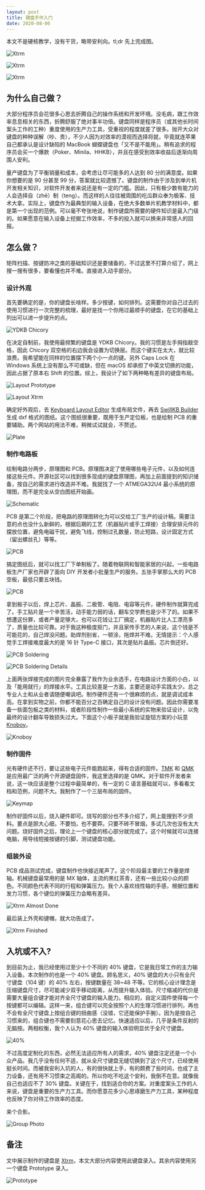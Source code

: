 ```yaml
---
layout: post
title: 键盘手作入门
date: 2020-08-06
---
```


本文不是硬核教学，没有干货，略带安利向。tl;dr 先上完成图。

![Xtrm](images/xtrm1.jpg)

![Xtrm](images/xtrm2.jpg)

![Xtrm](images/xtrm3.jpg)

## 为什么自己做？

大部分程序员会花很多心思去折腾自己的操作系统和开发环境。没毛病，跟工作效率息息相关的东西，折腾舒服了绝对事半功倍。键盘同样是程序员（或其他长时间案头工作的工种）重度使用的生产力工具，受重视的程度就差了很多。抛开大众对键盘的种种误解（吵、贵），不少人因为对效率的漠视而选择将就，毕竟就连苹果自己都承认是设计缺陷的 MacBook 蝴蝶键盘也「又不是不能用」。稍有追求的程序员会买一个爆款（Poker、Minila、HHKB），并且在感受到效率收益后逐渐向周围人安利。

量产键盘为了平衡销量和成本，会考虑让尽可能多的人达到 80 分的满意度。如果你想要的是 90 分甚至 99 分，答案就比较遗憾了。键盘的制作由于涉及到单片机开发相关知识，对软件开发者来说还是有一定的门槛。因此，只有极少数有能力的人会选择自（zhē）制（teng）。而这样的人往往被周围的吃瓜群众奉为极客、技术大拿。实际上，键盘作为最典型的输入设备，在绝大多数单片机教学材料中，都是第一个出现的范例。可以毫不夸张地说，制作键盘所需要的硬件知识是最入门级的。如果愿意在输入设备上挖掘工作效率，不多的投入就可以换来非常感人的回报。

## 怎么做？

矩阵扫描、按键防冲之类的基础知识还是要储备的，不过这里不打算介绍了，网上搜一搜有很多，要看懂也并不难。直接进入动手部分。

### 设计外观

首先要确定的是，你的键盘长啥样。多少按键，如何排列。这需要你对自己过去的使用习惯进行一次完整的梳理，最好是找一个你用过最顺手的键盘，在它的基础上列出可以进一步提升的点。

![YDKB Chicory](images/chicory.jpg)

在决定自制前，我使用最频繁的键盘是 YDKB Chicory。我的习惯是左手拇指敲空格，因此 Chicory 双空格的右边我会设置为切换层。而这个键实在太大，就比较浪费。我希望能在同样的位置摆下两个小一点的键。另外 Caps Lock 在 Windows 系统上没有那么不可或缺，但在 macOS 却承担了中英文切换的功能，因此占据了原本右 Shift 的位置。综上，我设计了如下两种略有差异的键盘布局。

![Layout Prototype](images/layout-prototype.jpg)

![Layout Xtrm](images/layout-xtrm.jpg)

确定好外观后，去 [Keyboard Layout Editor](http://www.keyboard-layout-editor.com/) 生成布局文件，再去 [SwillKB Builder](https://builder.swillkb.com/) 生成 dxf 格式的图纸。这个图纸很重要，既用于生产定位板，也是绘制 PCB 的重要辅助。两个网站的用法不难，稍微试试就会，不赘述。

![Plate](images/plate.jpg)

### 制作电路板

绘制电路分两步，原理图和 PCB。原理图决定了使用哪些电子元件，以及如何连接这些元件。开源社区可以找到很多现成的键盘原理图，再加上前面提到的知识储备，按自己的需求进行改造并不难。我就找了一个 ATMEGA32U4 最小系统的原理图，而不是完全从空白图纸开始画。

![Schematic](images/design-schematic.jpg)

PCB 是第二个阶段，把电路的原理图转化为可以交给工厂生产的设计稿。需要注意的点也没什么新鲜的，根据后期的工艺（机器贴片或手工焊接）合理安排元件的摆放位置，避免电磁干扰，避免飞线，控制过孔数量，防止短路，设计固定方式（留出螺丝孔）等等。

![PCB](images/design-pcb.jpg)

搞定图纸后，就可以找工厂下单制板了。随着物联网和智能家居的兴起，一些电路板生产厂家也开辟了面向 DIY 开发者小批量生产的服务。五张手掌那么大的 PCB 空板，最低只要五块钱。

![PCB](images/pcb.jpg)

拿到板子以后，焊上芯片、晶振、二极管、电阻、电容等元件，硬件制作就算完成了。手工贴片是一个辛苦活，动手能力弱的话，翻车交学费也是少不了的。如果不想遭这份罪，或者产量足够大，也可以花钱让工厂搞定，机器贴片比人工漂亮多了，质量也比较可靠。对于我这种极度抠门，并且家传手艺的人来说，这个钱是不可能花的，自己焊没问题。助焊剂别省，一顿涂，拖焊并不难。无情提示：个人感觉手工焊接难度最大的是 16 针 Type-C 接口，其次是贴片晶振。芯片倒还好。

![PCB Soldering](images/pcb-soldering.jpg)

![PCB Soldering Details](images/pcb-soldering-details.jpg)

上面两张焊接完成的图片完全暴露了我作为业余选手，在电路设计方面的小白，以及「能用就行」的焊接水平。工具比较差是一方面，主要还是动手实践太少。总之专业人士和从业者请随便嘲讽吧。制作硬件还有一个很麻烦的点，就是调试成本高。在拿到实物之前，你都不能百分之百确定自己的设计没有问题。因此你需要准备一些面包板之类的材料，或者阶段性制作一些最小系统的实物来验证设计，以免最终的设计翻车导致损失过大。下面这个小板子就是我验证旋钮方案的小玩意 [Knoboy](https://github.com/myst729/Knoboy)。

![Knoboy](images/knoboy.jpg)

### 制作固件

光有硬件还不行，要让这些电子元件能跑起来，得有合适的固件。[TMK](https://github.com/tmk/tmk_keyboard/) 和 [QMK](https://github.com/qmk/qmk_firmware/) 是应用最广泛的两个开源键盘固件，我这里选择的是 QMK。对于软件开发者来说，这一块应该是整个过程中最简单的，有一定的 C 语言基础就可以，多看看文档和范例，问题不大。我制作了一个三层布局的固件。

![Keymap](images/keymap.jpg)

制作好固件以后，烧入硬件即可。烧写的部分也不多介绍了，网上能搜到不少资料。要点是胆大心细，不要怕，也不要莽。只要不砖不冒烟，多试几次也没有太大问题。烧好固件之后，理论上一个键盘的核心部分就完成了。这个时候就可以连接电脑，用导线短接按键的引脚，测试键盘功能。

### 组装外设

PCB 成品测试完成，键盘制作也快接近尾声了。这个阶段最主要的工作量是焊轴。机械键盘最常用的是 MX 轴体，主流的黑红茶青，还有一些比较小众的颜色。不同颜色代表不同的行程和弹簧压力。我个人喜欢线性轴的手感，根据位置和发力习惯，各个键位的弹簧压力会略有差异。

![Xtrm Almost Done](images/almost-done.jpg)

最后装上外壳和键帽，就大功告成了。

![Xtrm Finished](images/finished.jpg)

## 入坑或不入?

到目前为止，我已经使用过至少十个不同的 40% 键盘，它是我日常工作的主力输入设备。本次制作的也是一个 40% 键盘。顾名思义，40% 键盘的大小只有全尺寸键盘（104 键）的 40% 左右，按键数量在 38~48 不等。它的核心设计理念是压缩键盘尺寸，尽可能减少双手移动距离，从而提升输入体验。尺寸缩减的代价是需要大量组合键才能对齐全尺寸键盘的输入能力。相应的，自定义固件使得每一个按键都可以编辑。这样一来，组合键可以完全按照个人的生理习惯进行排列，再也不会有全尺寸键盘上按组合键的扭曲感（没错，它还能保护手腕）。因为是按自己习惯来的，组合键也不需要刻意花心思去记忆。快速适应以后，几乎是条件反射的无脑按。两相权衡，我个人认为 40% 键盘的输入体验明显优于全尺寸键盘。

![40%](images/40-size.jpg)

不过高度定制化的东西，必然无法适应所有人的需求，40% 键盘注定还是一个小众产品。我几乎没有任何不适，就从全尺寸键盘无缝切换到了这个尺寸，已经使用挺长时间。而被我安利入坑的人，有的很快就上手，有的颇费了些时间，也成了主力设备，还有用不习惯束之高阁的。所以你吃不吃这个安利，我倒不在意。就像我自己也适应不了 30% 键盘。关键在于，找到适合你的方案。对重度案头工作的人来说，键盘是重要的生产力工具。而你愿意花多少心思琢磨生产力工具，某种程度也反映了你对待工作效率的态度。

来个合影。

![Group Photo](images/group-photo.jpg)

## 备注

文中展示制作的键盘是 [Xtrm](https://github.com/myst729/xtrm)，本文大部分内容使用此键盘录入。其余内容使用另一个键盘 Prototype 录入。

![Prototype](images/prototype.jpg)
